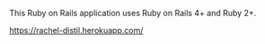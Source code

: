 This Ruby on Rails application uses Ruby on Rails 4+ and Ruby 2+.

https://rachel-distil.herokuapp.com/
